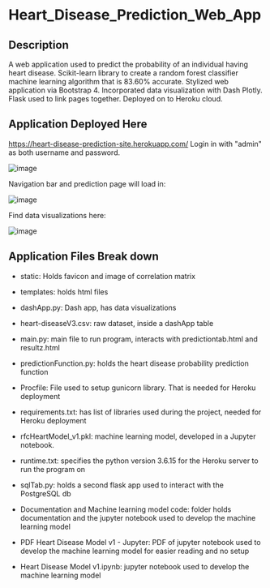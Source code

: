 # Heart_Disease_Prediction_Web_App

## Description
A web application used to predict the probability of an individual having heart disease.
Scikit-learn library to create a random forest classifier machine learning algorithm that is 83.60% accurate.
Stylized web application via Bootstrap 4.
Incorporated data visualization with Dash Plotly.
Flask used to link pages together.
Deployed on to Heroku cloud.

## Application Deployed Here
https://heart-disease-prediction-site.herokuapp.com/
Login in with "admin" as both username and password.

![image](https://user-images.githubusercontent.com/69401254/155863759-6192daaf-e152-4450-8b2f-bcb574992880.png)

Navigation bar and prediction page will load in:

![image](https://user-images.githubusercontent.com/69401254/155863777-abc56bd3-0acb-42d2-8bf1-e4f43891ffeb.png)

Find data visualizations here:

![image](https://user-images.githubusercontent.com/69401254/155863789-122df56f-a21f-4bff-9883-905f197dd1e8.png)

## Application Files Break down
 
* static:
  Holds favicon and image of correlation matrix

* templates:
holds html files

* dashApp.py:
Dash app, has data visualizations

* heart-diseaseV3.csv:
raw dataset, inside a dashApp table

* main.py:
main file to run program, interacts with predictiontab.html and resultz.html

* predictionFunction.py:
holds the heart disease probability prediction function

* Procfile:
File used to setup gunicorn library. That is needed for Heroku deployment

* requirements.txt:
has list of libraries used during the project, needed for Heroku deployment

* rfcHeartModel_v1.pkl:
machine learning model, developed in a Jupyter notebook.

* runtime.txt:
specifies the python version 3.6.15 for the Heroku server to run the program on

* sqlTab.py:
holds a second flask app used to interact with the PostgreSQL db

* Documentation and Machine learning model code:
folder holds documentation and the jupyter notebook used to develop the machine learning model

* PDF Heart Disease Model v1 - Jupyter:
PDF of jupyter notebook used to
develop the machine learning model
for easier reading and no setup

* Heart Disease Model v1.ipynb:
jupyter notebook used to develop
the machine learning model
